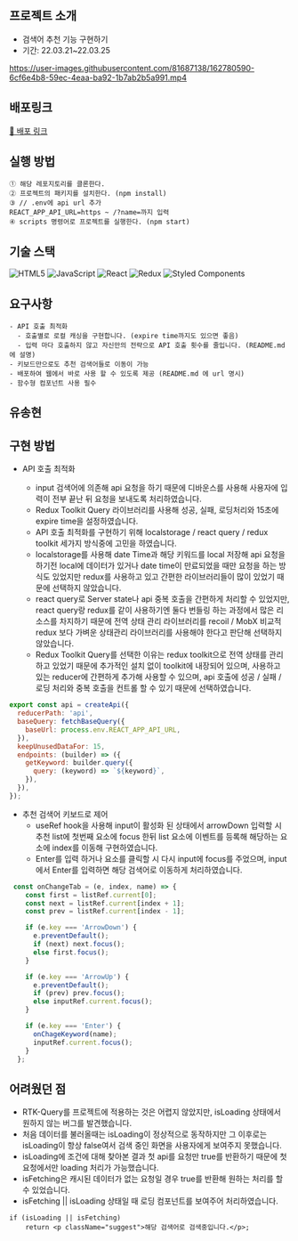 ## 프로젝트 소개

- 검색어 추천 기능 구현하기
- 기간: 22.03.21~22.03.25

https://user-images.githubusercontent.com/81687138/162780590-6cf6e4b8-59ec-4eaa-ba92-1b7ab2b5a991.mp4


## 배포링크

[🚀 배포 링크](https://humanscape-ysh.netlify.app/)

## 실행 방법

```
① 해당 레포지토리를 클론한다.
② 프로젝트의 패키지를 설치한다. (npm install)
③ // .env에 api url 추가
REACT_APP_API_URL=https ~ /?name=까지 입력
④ scripts 명령어로 프로젝트를 실행한다. (npm start)
```





## 기술 스택

![HTML5](https://img.shields.io/badge/html5-%23E34F26.svg?style=for-the-badge&logo=html5&logoColor=white)
![JavaScript](https://img.shields.io/badge/javascript-%23323330.svg?style=for-the-badge&logo=javascript&logoColor=%23F7DF1E)
![React](https://img.shields.io/badge/react-%2320232a.svg?style=for-the-badge&logo=react&logoColor=%2361DAFB)
![Redux](https://img.shields.io/badge/redux-%23593d88.svg?style=for-the-badge&logo=redux&logoColor=white)
![Styled Components](https://img.shields.io/badge/styled--components-DB7093?style=for-the-badge&logo=styled-components&logoColor=white)
<br/>

## 요구사항

```
- API 호출 최적화
  - 호출별로 로컬 캐싱을 구현합니다. (expire time까지도 있으면 좋음)
  - 입력 마다 호출하지 않고 자신만의 전략으로 API 호출 횟수를 줄입니다. (README.md 에 설명)
- 키보드만으로도 추천 검색어들로 이동이 가능
- 배포하여 웹에서 바로 사용 할 수 있도록 제공 (README.md 에 url 명시)
- 함수형 컴포넌트 사용 필수
```



## 유송현

## 구현 방법

- API 호출 최적화

  - input 검색어에 의존해 api 요청을 하기 때문에 디바운스를 사용해 사용자에 입력이 전부 끝난 뒤 요청을 보내도록 처리하였습니다.
  - Redux Toolkit Query 라이브러리를 사용해 성공, 실패, 로딩처리와 15초에 expire time을 설정하였습니다.
  - API 호출 최적화를 구현하기 위해 localstorage / react query / redux toolkit 세가지 방식중에 고민을 하였습니다.
  - localstorage를 사용해 date Time과 해당 키워드를 local 저장해 api 요청을 하기전 local에 데이터가 있거나 date time이 만료되었을 때만 요청을 하는 방식도 있었지만 redux를 사용하고 있고 간편한 라이브러리들이 많이 있었기 때문에 선택하지 않았습니다.
  - react query로 Server state나 api 중복 호출을 간편하게 처리할 수 있었지만, react query랑 redux를 같이 사용하기엔 둘다 번들링 하는 과정에서 많은 리소스를 차지하기 때문에 전역 상태 관리 라이브러리를 recoil / MobX 비교적 redux 보다 가벼운 상태관리 라이브러리를 사용해야 한다고 판단해 선택하지 않았습니다.
  - Redux Toolkit Query를 선택한 이유는 redux toolkit으로 전역 상태를 관리하고 있었기 때문에 추가적인 설치 없이 toolkit에 내장되어 있으며, 사용하고 있는 reducer에 간편하게 추가해 사용할 수 있으며, api 호출에 성공 / 실패 / 로딩 처리와 중복 호출을 컨트롤 할 수 있기 때문에 선택하였습니다.

```javascript
export const api = createApi({
  reducerPath: 'api',
  baseQuery: fetchBaseQuery({
    baseUrl: process.env.REACT_APP_API_URL,
  }),
  keepUnusedDataFor: 15,
  endpoints: (builder) => ({
    getKeyword: builder.query({
      query: (keyword) => `${keyword}`,
    }),
  }),
});
```

- 추천 검색어 키보드로 제어
  - useRef hook을 사용해 input이 활성화 된 상태에서 arrowDown 입력할 시 추천 list에 첫번째 요소에 focus 한뒤 list 요소에 이벤트를 등록해 해당하는 요소에 index를 이동해 구현하였습니다.
  - Enter를 입력 하거나 요소를 클릭할 시 다시 input에 focus를 주었으며, input에서 Enter를 입력하면 해당 검색어로 이동하게 처리하였습니다.

```javascript
 const onChangeTab = (e, index, name) => {
    const first = listRef.current[0];
    const next = listRef.current[index + 1];
    const prev = listRef.current[index - 1];

    if (e.key === 'ArrowDown') {
      e.preventDefault();
      if (next) next.focus();
      else first.focus();
    }

    if (e.key === 'ArrowUp') {
      e.preventDefault();
      if (prev) prev.focus();
      else inputRef.current.focus();
    }

    if (e.key === 'Enter') {
      onChageKeyword(name);
      inputRef.current.focus();
    }
  };
```

## 어려웠던 점
- RTK-Query를 프로젝트에 적용하는 것은 어렵지 않았지만, isLoading 상태에서 원하지 않는 버그를 발견했습니다.
- 처음 데이터를 불러올때는 isLoading이 정상적으로 동작하지만 그 이후로는 isLoading이 항상 false여서 검색 중인 화면을 사용자에게 보여주지 못했습니다.
- isLoading에 조건에 대해 찾아본 결과 첫 api를 요청만 true를 반환하기 때문에 첫 요청에서만 loading 처리가 가능했습니다. 
- isFetching은 캐시된 데이터가 없는 요청일 경우 true를 반환해 원하는 처리를 할 수 있었습니다.
- isFetching || isLoading 상태일 때 로딩 컴포넌트를 보여주어 처리하였습니다.
```
if (isLoading || isFetching)
    return <p className="suggest">해당 검색어로 검색중입니다.</p>;
```
